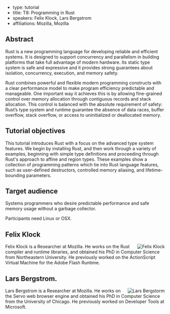 - type: tutorial
- title: T8: Programming in Rust
- speakers: Felix Klock, Lars Bergstrom
- affiliations: Mozilla, Mozilla

## Abstract
Rust is a new programming language for developing reliable and
efficient systems. It is designed to support concurrency and
parallelism in building platforms that take full advantage of modern
hardware. Its static type system is safe and expressive and it
provides strong guarantees about isolation, concurrency, execution,
and memory safety.

Rust combines powerful and flexible modern programming constructs with
a clear performance model to make program efficiency predictable and
manageable. One important way it achieves this is by allowing
fine-grained control over memory allocation through contiguous records
and stack allocation. This control is balanced with the absolute
requirement of safety: Rust’s type system and runtime guarantee the
absence of data races, buffer overflow, stack overflow, or access to
uninitialized or deallocated memory.

## Tutorial objectives
This tutorial introduces Rust with a focus on the advanced type system
features. We begin by installing Rust, and then work through a variety
of examples, beginning with simple type definitions and proceeding
through Rust's approach to affine and region types.  These examples
show a collection of programming patterns which tie into Rust language
features, such as user-defined destructors, controlled memory
aliasing, and lifetime-bounding parameters.

## Target audience
Systems programmers who desire predictable performance and safe memory
usage without a garbage collector.

Participants need Linux or OSX.

## Felix Klock
<img align="right" src="img/felix-klock.jpg" alt="Felix Klock"></img>
Felix Klock is a Researcher at Mozilla.  He works on the Rust compiler
and runtime libraries, and obtained his PhD in Computer Science from
Northeastern University.  He previously worked on the ActionScript
Virtual Machine for the Adobe Flash Runtime.

## Lars Bergstrom.
<img align="right" src="img/lars-bergstrom.jpg" alt="Lars Bergstorm"></img>
Lars Bergstrom is a Researcher at Mozilla. He works
on the Servo web browser engine and obtained his PhD in Computer
Science from the University of Chicago. He previously worked on
Developer Tools at Microsoft.
